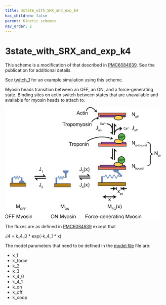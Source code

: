 ```yaml
---
title: 3state_with_SRX_and_exp_k4
has_children: false
parent: Kinetic schemes
nav_order: 2
---
```


# 3state_with_SRX_and_exp_k4

This scheme is a modification of that described in [PMC6084639](https://www.ncbi.nlm.nih.gov/pmc/articles/PMC6084639/). See the publication for additional details.

See [twitch_1](../../demos/getting_started/simple_twitch/simple_twitch.html) for an example simulation using this scheme.

Myosin heads transition between an OFF, an ON, and a force-generating state. Binding sites on actin switch between states that are unavailable and available for myosin heads to attach to.

![kinetic_scheme](kinetic_scheme.png)

The fluxes are as defined in [PMC6084639](https://www.ncbi.nlm.nih.gov/pmc/articles/PMC6084639/) except that

J4 = k_4_0 * exp(-k_4_1 * x)

The model parameters that need to be defined in the [model file](..//..//structures//model//model.html) file are:

+ k_1
+ k_force
+ k_2
+ k_3
+ k_4_0
+ k_4_1
+ k_on
+ k_off
+ k_coop
